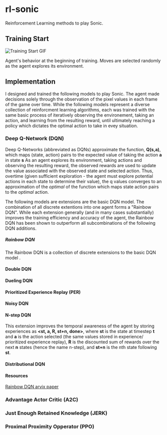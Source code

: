 # rl-sonic
Reinforcement Learning methods to play Sonic.

## Training Start
![Training Start GIF](https://i.imgur.com/GRyEVXc.gif)

Agent's behavior at the beginning of training. Moves are selected randomly as the
agent explores its environment.

## Implementation
I designed and trained the following models to play Sonic. The agent made decisions
solely through the observation of the pixel values in each frame of the game over time.
While the following models represent a diverse collection of reinforcment learning
algorithms, each was trained with the same basic process of iteratively observing the 
environement, taking an action, and learning from the resulting reward, until ultimately
reaching a policy which dictates the optimal action to take in evey situation.

### Deep Q-Network (DQN)
Deep Q-Networks (abbreviated as DQNs) approximate the function, **Q(s,a)**, which maps 
(state, action) pairs to the expected value of taking the action **a** in state **s**
As an agent explores its environment, taking actions and observing the resulting reward, 
the observed rewards are used to update the value associated with the observed state
and selected action. Thus, overtime (given sufficient exploration - the agent must
explore potential actions in each state to determine their value), the q values converges 
to an approximation of the *optimal* of the function which maps state action pairs to the
*optimal* action.


The following models are extensions are the basic DQN model. The combination
of all discrete extentions into one agent forms a "Rainbow DQN". While each extension
generally (and in many cases substantially) improves the training efficiency and accuracy
of the agent, the Rainbow DQN has been shown to outperform all subcombinations of
the following DQN additions. 


##### Rainbow DQN
The Rainbow DQN is a collection of discrete extensions to the basic DQN model . 

#### Double DQN

#### Dueling DQN

#### Prioritized Experience Replay (PER)

#### Noisy DQN

#### N-step DQN
This extension improves the temporal awareness of the agent by storing experiences as 
**<st, a, R, st+n, done>**, where **st** is the state at timestep **t** and **a** is the action selected 
(the same values stored in experience/ prioritized experience replay), **R** is the discounted sum of 
rewards over the next **n** states (hence the name n-step), and **st+n** is the nth state following **st**.


#### Distributional DQN

#### Resources
[Rainbow DQN arvix paper](https://arxiv.org/abs/1710.02298)


### Advantage Actor Critic (A2C)

### Just Enough Retained Knowledge (JERK)

### Proximal Proximity Opperator (PPO)